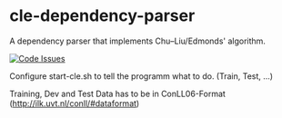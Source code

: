 # cle-dependency-parser
A dependency parser that implements Chu–Liu/Edmonds' algorithm.

[![Code Issues](http://www.quantifiedcode.com/api/v1/project/18eed7d238484444811520e549c1a50d/badge.svg)](http://www.quantifiedcode.com/app/project/18eed7d238484444811520e549c1a50d)

Configure start-cle.sh to tell the programm what to do. (Train, Test, ...)

Training, Dev and Test Data has to be in ConLL06-Format (http://ilk.uvt.nl/conll/#dataformat)
